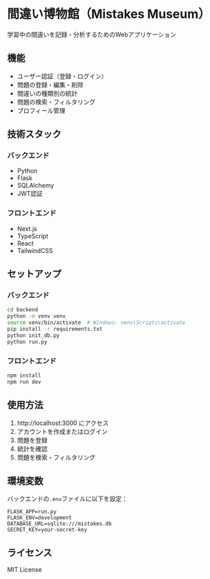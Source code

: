 # 間違い博物館（Mistakes Museum）

学習中の間違いを記録・分析するためのWebアプリケーション

## 機能

- ユーザー認証（登録・ログイン）
- 問題の登録・編集・削除
- 間違いの種類別の統計
- 問題の検索・フィルタリング
- プロフィール管理

## 技術スタック

### バックエンド
- Python
- Flask
- SQLAlchemy
- JWT認証

### フロントエンド
- Next.js
- TypeScript
- React
- TailwindCSS

## セットアップ

### バックエンド

```bash
cd backend
python -m venv venv
source venv/bin/activate  # Windows: venv\Scripts\activate
pip install -r requirements.txt
python init_db.py
python run.py
```

### フロントエンド

```bash
npm install
npm run dev
```

## 使用方法

1. http://localhost:3000 にアクセス
2. アカウントを作成またはログイン
3. 問題を登録
4. 統計を確認
5. 問題を検索・フィルタリング

## 環境変数

バックエンドの`.env`ファイルに以下を設定：

```
FLASK_APP=run.py
FLASK_ENV=development
DATABASE_URL=sqlite:///mistakes.db
SECRET_KEY=your-secret-key
```

## ライセンス

MIT License
